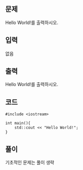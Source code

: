 ## 문제
  Hello World!를 출력하시오.

## 입력
없음

## 출력
Hello World!를 출력하시오.

## 코드
```
#include <iostream>

int main(){
    std::cout << "Hello World!"; 
} 
```

## 풀이
기초적인 문제는 풀이 생략
 
